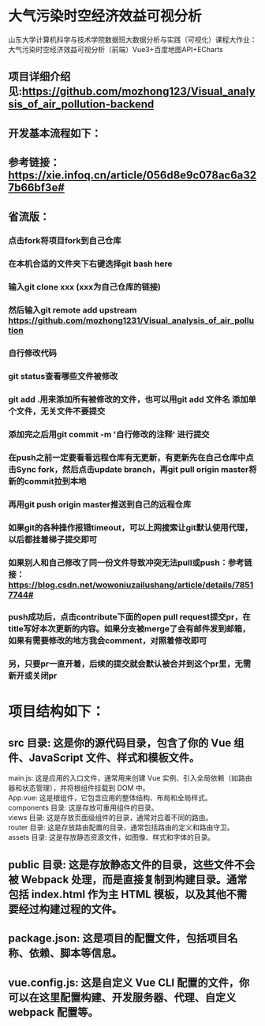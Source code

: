 # 大气污染时空经济效益可视分析
山东大学计算机科学与技术学院数据班大数据分析与实践（可视化）课程大作业：大气污染时空经济效益可视分析（前端）Vue3+百度地图API+ECharts
## 项目详细介绍见:https://github.com/mozhong123/Visual_analysis_of_air_pollution-backend
## 开发基本流程如下：                 
## 参考链接：https://xie.infoq.cn/article/056d8e9c078ac6a327b66bf3e#
## 省流版：
### 点击fork将项目fork到自己仓库
### 在本机合适的文件夹下右键选择git bash here
### 输入git clone xxx    (xxx为自己仓库的链接)
### 然后输入git remote add upstream https://github.com/mozhong1231/Visual_analysis_of_air_pollution
### 自行修改代码
### git status查看哪些文件被修改
### git add .用来添加所有被修改的文件，也可以用git add 文件名 添加单个文件，无关文件不要提交
### 添加完之后用git commit -m '自行修改的注释'  进行提交
### 在push之前一定要看看远程仓库有无更新，有更新先在自己仓库中点击Sync fork，然后点击update branch，再git pull origin master将新的commit拉到本地
### 再用git push origin master推送到自己的远程仓库
### 如果git的各种操作报错timeout，可以上网搜索让git默认使用代理，以后都挂着梯子提交即可
### 如果别人和自己修改了同一份文件导致冲突无法pull或push：参考链接：https://blog.csdn.net/wowoniuzailushang/article/details/78517744#
### push成功后，点击contribute下面的open pull request提交pr，在title写好本次更新的内容。如果分支被merge了会有邮件发到邮箱，如果有需要修改的地方我会comment，对照着修改即可
### 另，只要pr一直开着，后续的提交就会默认被合并到这个pr里，无需新开或关闭pr

# 项目结构如下：
## src 目录: 这是你的源代码目录，包含了你的 Vue 组件、JavaScript 文件、样式和模板文件。
main.js: 这是应用的入口文件，通常用来创建 Vue 实例、引入全局依赖（如路由器和状态管理），并将根组件挂载到 DOM 中。<br>
App.vue: 这是根组件，它包含应用的整体结构、布局和全局样式。<br>
components 目录: 这是存放可重用组件的目录。<br>
views 目录: 这是存放页面级组件的目录，通常对应着不同的路由。<br>
router 目录: 这是存放路由配置的目录，通常包括路由的定义和路由守卫。<br>
assets 目录: 这是存放静态资源文件，如图像、样式和字体的目录。<br>
## public 目录: 这是存放静态文件的目录，这些文件不会被 Webpack 处理，而是直接复制到构建目录。通常包括 index.html 作为主 HTML 模板，以及其他不需要经过构建过程的文件。
## package.json: 这是项目的配置文件，包括项目名称、依赖、脚本等信息。
## vue.config.js: 这是自定义 Vue CLI 配置的文件，你可以在这里配置构建、开发服务器、代理、自定义 webpack 配置等。
